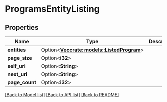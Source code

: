 # ProgramsEntityListing

## Properties

Name | Type | Description | Notes
------------ | ------------- | ------------- | -------------
**entities** | Option<[**Vec<crate::models::ListedProgram>**](ListedProgram.md)> |  | [optional]
**page_size** | Option<**i32**> |  | [optional]
**self_uri** | Option<**String**> |  | [optional]
**next_uri** | Option<**String**> |  | [optional]
**page_count** | Option<**i32**> |  | [optional]

[[Back to Model list]](../README.md#documentation-for-models) [[Back to API list]](../README.md#documentation-for-api-endpoints) [[Back to README]](../README.md)



